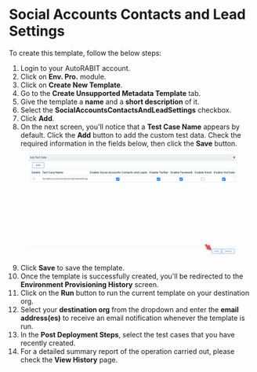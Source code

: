 # Social Accounts Contacts and Lead Settings

To create this template, follow the below steps:

1. Login to your AutoRABIT account.
2. Click on **Env. Pro.** module.
3. Click on **Create New Template**.
4. Go to the **Create Unsupported Metadata Template** tab.
5. Give the template a **name** and a **short description** of it.
6. Select the **SocialAccountsContactsAndLeadSettings** checkbox.
7. Click **Add**.
8. On the next screen, you'll notice that a **Test Case Name** appears by default. Click the **Add** button to add the custom test data. Check the required information in the fields below, then click the **Save** button.

<figure><img src="../../../../../.gitbook/assets/image (46) (1).png" alt="" width="563"><figcaption></figcaption></figure>

9. Click **Save** to save the template.
10. Once the template is successfully created, you'll be redirected to the **Environment Provisioning History** screen.
11. Click on the **Run** button to run the current template on your destination org.
12. Select your **destination org** from the dropdown and enter the **email address(es)** to receive an email notification whenever the template is run.
13. In the **Post Deployment Steps**, select the test cases that you have recently created.&#x20;
14. For a detailed summary report of the operation carried out, please check the **View History** page.
